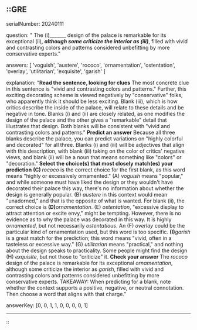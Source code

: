 ::GRE
---

serialNumber: 20240111

question: " The (i)_______ design of the palace is remarkable for its exceptional (ii)_______, although some criticize the interior as (iii)_______, filled with vivid and contrasting colors and patterns considered unbefitting by more conservative experts."

answers: [
  'voguish',
  'austere',
  'rococo',
  'ornamentation',
  'ostentation',
  'overlay',
  'utilitarian',
  'exquisite',
  'garish'
]

explanation: "<strong>Read the sentence, looking for clues</strong> The most concrete clue in this sentence is \"vivid and contrasting colors and patterns.\" Further, this exciting decorating scheme is viewed negatively by \"conservative\" folks, who apparently think it should be less exciting. Blank (iii), which is how critics describe the inside of the palace, will relate to these details and be negative in tone. Blanks (i) and (ii) are closely related, as one modifies the design of the palace and the other gives a \"remarkable\" detail that illustrates that design. Both blanks will be consistent with \"vivid and contrasting colors and patterns.\" <strong>Predict an answer</strong> Because all three blanks describe the palace, you can predict variations on \"highly colorful and decorated\" for all three. Blanks (i) and (iii) will be adjectives that align with this description, with blank (iii) taking on the color of critics' negative views, and blank (ii) will be a noun that means something like \"colors\" or \"decoration.\" <strong>Select the choice(s) that most closely match(es) your prediction</strong> <strong>(C) </strong><i>rococo</i> is the correct choice for the first blank, as this word means \"highly or excessively ornamented.\" (A) <i>voguish</i> means \"popular,\" and while someone must have liked the design or they wouldn't have decorated their palace this way, there's no information about whether the design is generally popular. (B) <i>austere</i> in this context would mean \"unadorned,\" and that is the opposite of what is wanted. For blank (ii), the correct choice is <strong>(D)</strong><i>ornamentation</i>. (E) <i>ostentation</i>, \"excessive display to attract attention or excite envy,\" might be tempting. However, there is no evidence as to why the palace was decorated in this way. It is highly <i>ornamented</i>, but not necessarily <i>ostentatious</i>. An (F) <i>overlay</i> could be the particular kind of ornamentation used, but this word is too specific. <strong>(I)</strong><i>garish</i> is a great match for the prediction; this word means \"vivid, often in a tasteless or excessive way.\" (G) <i>utilitarian</i> means \"practical,\" and nothing about the design speaks to practicality. Some people might find the design (H) <i>exquisite</i>, but not those to \"criticize\" it. <strong>Check your answer</strong> The <i>rococo</i> design of the palace is remarkable for its exceptional <i>ornamentation</i>, although some criticize the interior as <i>garish</i>, filled with vivid and contrasting colors and patterns considered unbefitting by more conservative experts. TAKEAWAY: When predicting for a blank, note whether the context supports a positive, negative, or neutral connotation. Then choose a word that aligns with that charge."

answerKey: [0, 0, 1, 1, 0, 0, 0, 0, 1]

---
::